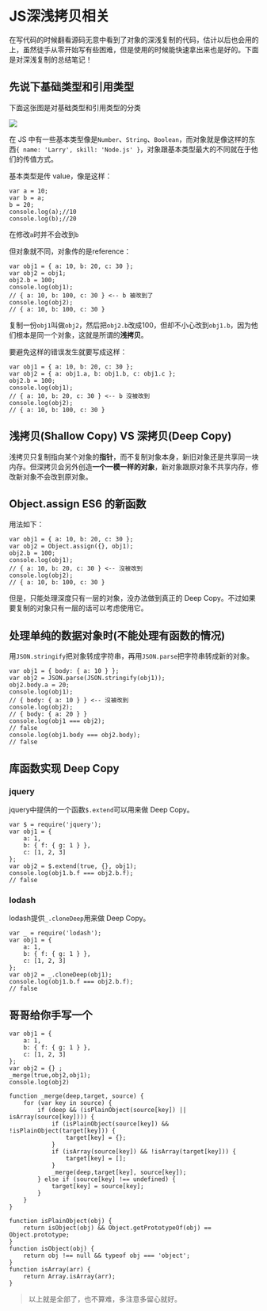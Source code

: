 # JS深浅拷贝相关

在写代码的时候翻看源码无意中看到了对象的深浅复制的代码，估计以后也会用的上，虽然徒手从零开始写有些困难，但是使用的时候能快速拿出来也是好的。下面是对深浅复制的总结笔记！

## 先说下基础类型和引用类型

下面这张图是对基础类型和引用类型的分类

![](http://xiangsongtao.com/uploads/1474693606000.png "")

在 JS 中有一些基本类型像是```Number```、```String```、```Boolean```，而对象就是像这样的东西```{ name: 'Larry', skill: 'Node.js' }```，对象跟基本类型最大的不同就在于他们的传值方式。

基本类型是传 value，像是这样：

```
var a = 10;
var b = a;
b = 20;
console.log(a);//10
console.log(b);//20
```

在修改```a```时并不会改到```b```

但对象就不同，对象传的是reference：

```
var obj1 = { a: 10, b: 20, c: 30 };
var obj2 = obj1;
obj2.b = 100;
console.log(obj1);
// { a: 10, b: 100, c: 30 } <-- b 被改到了
console.log(obj2);
// { a: 10, b: 100, c: 30 }
```
复制一份```obj1```叫做```obj2```，然后把```obj2.b```改成100，但却不小心改到```obj1.b```，因为他们根本是同一个对象，这就是所谓的**浅拷贝**。

要避免这样的错误发生就要写成这样：

```
var obj1 = { a: 10, b: 20, c: 30 };
var obj2 = { a: obj1.a, b: obj1.b, c: obj1.c };
obj2.b = 100;
console.log(obj1);
// { a: 10, b: 20, c: 30 } <-- b 沒被改到
console.log(obj2);
// { a: 10, b: 100, c: 30 }
```

## 浅拷贝(Shallow Copy) VS 深拷贝(Deep Copy)

浅拷贝只复制指向某个对象的**指针**，而不复制对象本身，新旧对象还是共享同一块内存。但深拷贝会另外创造**一个一模一样的对象**，新对象跟原对象不共享内存，修改新对象不会改到原对象。

## Object.assign ES6 的新函数

用法如下：
```
var obj1 = { a: 10, b: 20, c: 30 };
var obj2 = Object.assign({}, obj1);
obj2.b = 100;
console.log(obj1);
// { a: 10, b: 20, c: 30 } <-- 沒被改到
console.log(obj2);
// { a: 10, b: 100, c: 30 }
```

但是，只能处理深度只有一层的对象，没办法做到真正的 Deep Copy。不过如果要复制的对象只有一层的话可以考虑使用它。

## 处理单纯的数据对象时(不能处理有函数的情况)

用```JSON.stringify```把对象转成字符串，再用```JSON.parse```把字符串转成新的对象。


```
var obj1 = { body: { a: 10 } };
var obj2 = JSON.parse(JSON.stringify(obj1));
obj2.body.a = 20;
console.log(obj1);
// { body: { a: 10 } } <-- 沒被改到
console.log(obj2);
// { body: { a: 20 } }
console.log(obj1 === obj2);
// false
console.log(obj1.body === obj2.body);
// false
```

## 库函数实现 Deep Copy

### jquery

jquery中提供的一个函数```$.extend```可以用来做 Deep Copy。

```
var $ = require('jquery');
var obj1 = {
    a: 1,
    b: { f: { g: 1 } },
    c: [1, 2, 3]
};
var obj2 = $.extend(true, {}, obj1);
console.log(obj1.b.f === obj2.b.f);
// false
```
### lodash

lodash提供```_.cloneDeep```用来做 Deep Copy。

```
var _ = require('lodash');
var obj1 = {
    a: 1,
    b: { f: { g: 1 } },
    c: [1, 2, 3]
};
var obj2 = _.cloneDeep(obj1);
console.log(obj1.b.f === obj2.b.f);
// false
```

## 哥哥给你手写一个

```
var obj1 = {
    a: 1,
    b: { f: { g: 1 } },
    c: [1, 2, 3]
};
var obj2 = {} ;
_merge(true,obj2,obj1);
console.log(obj2)

function _merge(deep,target, source) {
    for (var key in source) {
        if (deep && (isPlainObject(source[key]) || isArray(source[key]))) {
            if (isPlainObject(source[key]) && !isPlainObject(target[key])) {
                target[key] = {};
            }
            if (isArray(source[key]) && !isArray(target[key])) {
                target[key] = [];
            }
            _merge(deep,target[key], source[key]);
        } else if (source[key] !== undefined) {
            target[key] = source[key];
        }
    }
}

function isPlainObject(obj) {
    return isObject(obj) && Object.getPrototypeOf(obj) == Object.prototype;
}
function isObject(obj) {
    return obj !== null && typeof obj === 'object';
}
function isArray(arr) {
    return Array.isArray(arr);
}
```



> 以上就是全部了，也不算难，多注意多留心就好。

